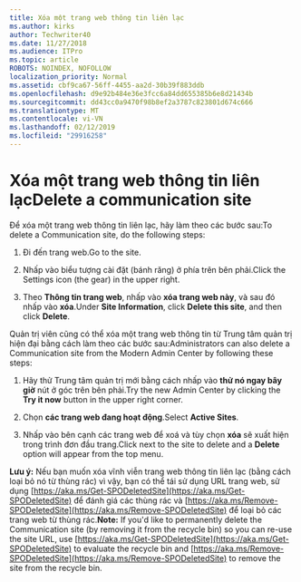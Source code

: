```yaml
---
title: Xóa một trang web thông tin liên lạc
ms.author: kirks
author: Techwriter40
ms.date: 11/27/2018
ms.audience: ITPro
ms.topic: article
ROBOTS: NOINDEX, NOFOLLOW
localization_priority: Normal
ms.assetid: cbf9ca67-56ff-4455-aa2d-30b39f883ddb
ms.openlocfilehash: d9e92b484e36e3fcc6a84dd655385b6e8d21434b
ms.sourcegitcommit: dd43cc0a9470f98b8ef2a3787c823801d674c666
ms.translationtype: MT
ms.contentlocale: vi-VN
ms.lasthandoff: 02/12/2019
ms.locfileid: "29916258"
---
```

# <a name="delete-a-communication-site"></a><span data-ttu-id="c9eb2-102">Xóa một trang web thông tin liên lạc</span><span class="sxs-lookup"><span data-stu-id="c9eb2-102">Delete a communication site</span></span>

<span data-ttu-id="c9eb2-103">Để xóa một trang web thông tin liên lạc, hãy làm theo các bước sau:</span><span class="sxs-lookup"><span data-stu-id="c9eb2-103">To delete a Communication site, do the following steps:</span></span> 
  
1. <span data-ttu-id="c9eb2-104">Đi đến trang web.</span><span class="sxs-lookup"><span data-stu-id="c9eb2-104">Go to the site.</span></span> 
  
2. <span data-ttu-id="c9eb2-105">Nhấp vào biểu tượng cài đặt (bánh răng) ở phía trên bên phải.</span><span class="sxs-lookup"><span data-stu-id="c9eb2-105">Click the Settings icon (the gear) in the upper right.</span></span> 
  
3. <span data-ttu-id="c9eb2-106">Theo **Thông tin trang web**, nhấp vào **xóa trang web này**, và sau đó nhấp vào **xóa**.</span><span class="sxs-lookup"><span data-stu-id="c9eb2-106">Under **Site Information**, click **Delete this site**, and then click **Delete**.</span></span> 
  
<span data-ttu-id="c9eb2-107">Quản trị viên cũng có thể xóa một trang web thông tin từ Trung tâm quản trị hiện đại bằng cách làm theo các bước sau:</span><span class="sxs-lookup"><span data-stu-id="c9eb2-107">Administrators can also delete a Communication site from the Modern Admin Center by following these steps:</span></span> 
  
1. <span data-ttu-id="c9eb2-108">Hãy thử Trung tâm quản trị mới bằng cách nhấp vào **thử nó ngay bây giờ** nút ở góc trên bên phải.</span><span class="sxs-lookup"><span data-stu-id="c9eb2-108">Try the new Admin Center by clicking the **Try it now** button in the upper right corner.</span></span> 
  
2. <span data-ttu-id="c9eb2-109">Chọn **các trang web đang hoạt động**.</span><span class="sxs-lookup"><span data-stu-id="c9eb2-109">Select **Active Sites**.</span></span> 
  
3. <span data-ttu-id="c9eb2-110">Nhấp vào bên cạnh các trang web để xoá và tùy chọn **xóa** sẽ xuất hiện trong trình đơn đầu trang.</span><span class="sxs-lookup"><span data-stu-id="c9eb2-110">Click next to the site to delete and a **Delete** option will appear from the top menu.</span></span> 
  
 <span data-ttu-id="c9eb2-111">**Lưu ý:** Nếu bạn muốn xóa vĩnh viễn trang web thông tin liên lạc (bằng cách loại bỏ nó từ thùng rác) vì vậy, bạn có thể tái sử dụng URL trang web, sử dụng [https://aka.ms/Get-SPODeletedSite](https://aka.ms/Get-SPODeletedSite) để đánh giá các thùng rác và [https://aka.ms/Remove-SPODeletedSite](https://aka.ms/Remove-SPODeletedSite) để loại bỏ các trang web từ thùng rác.</span><span class="sxs-lookup"><span data-stu-id="c9eb2-111">**Note:** If you'd like to permanently delete the Communication site (by removing it from the recycle bin) so you can re-use the site URL, use [https://aka.ms/Get-SPODeletedSite](https://aka.ms/Get-SPODeletedSite) to evaluate the recycle bin and [https://aka.ms/Remove-SPODeletedSite](https://aka.ms/Remove-SPODeletedSite) to remove the site from the recycle bin.</span></span> 
  

